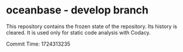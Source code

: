# oceanbase - develop branch

This repository contains the frozen state of the repository.
Its history is cleared. It is used only for static code
analysis with Codacy.

Commit Time: 1724313235